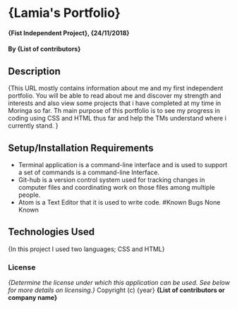 # {Lamia's Portfolio}
#### {Fist Independent Project}, {24/11/2018}
#### By **{List of contributors}**
## Description
{This URL mostly contains information about me and my first independent portfolio. You will be able to read about me and discover my strength and interests and also view some projects that i have completed at my time in Moringa so far. Th main purpose of this portfolio is to see my progress in coding using CSS and HTML thus far and help the TMs understand where i currently stand. }
## Setup/Installation Requirements
* Terminal application is a command-line interface and is used to support a set of commands  is a command-line Interface.
* Git-hub is a version control system used for tracking changes in computer files and coordinating work on those files among multiple people.
* Atom is a Text Editor that it is used to write code.
#Known Bugs
None Known
## Technologies Used
{In this project I used two languages; CSS and HTML}
### License
*{Determine the license under which this application can be used.  See below for more details on licensing.}*
Copyright (c) {year} **{List of contributors or company name}**
